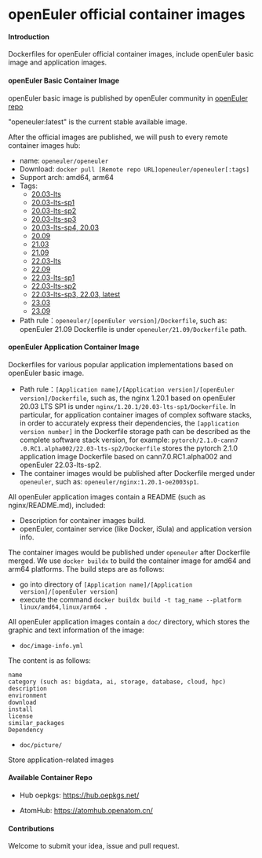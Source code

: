 # openEuler official container images

#### Introduction

Dockerfiles for openEuler official container images, include openEuler basic image and application images.


#### openEuler Basic Container Image

openEuler basic image is published by openEuler community in [openEuler repo](https://repo.openeuler.org)


"openeuler:latest" is the current stable available image.

After the official images are published, we will push to every remote container images hub:

- name: `openeuler/openeuler`
- Download: `docker pull [Remote repo URL]openeuler/openeuler[:tags]`
- Support arch: amd64, arm64
- Tags:
    - [20.03-lts](https://repo.openeuler.org/openEuler-20.03-LTS/docker_img/)
	- [20.03-lts-sp1](https://repo.openeuler.org/openEuler-20.03-LTS-SP1/docker_img/)
	- [20.03-lts-sp2](https://repo.openeuler.org/openEuler-20.03-LTS-SP2/docker_img/)
	- [20.03-lts-sp3](https://repo.openeuler.org/openEuler-20.03-LTS-SP3/docker_img/)
	- [20.03-lts-sp4, 20.03](https://repo.openeuler.org/openEuler-20.03-LTS-SP4/docker_img/)
	- [20.09](https://archives.openeuler.openatom.cn/openEuler-20.09/docker_img/)
	- [21.03](https://archives.openeuler.openatom.cn/openEuler-21.03/docker_img/)
	- [21.09](https://archives.openeuler.openatom.cn/openEuler-21.09/docker_img/)
	- [22.03-lts](https://repo.openeuler.org/openEuler-22.03-LTS/docker_img/)
	- [22.09](https://archives.openeuler.openatom.cn/openEuler-22.09/docker_img/)
	- [22.03-lts-sp1](https://repo.openeuler.org/openEuler-22.03-LTS-SP1/docker_img/)
	- [22.03-lts-sp2](https://repo.openeuler.org/openEuler-22.03-LTS-SP2/docker_img/)
	- [22.03-lts-sp3, 22.03, latest](https://repo.openeuler.org/openEuler-22.03-LTS-SP3/docker_img/)
	- [23.03](https://repo.openeuler.org/openEuler-23.03/docker_img/)
	- [23.09](https://repo.openeuler.org/openEuler-23.09/docker_img/)
- Path rule：`openeuler/[openEuler version]/Dockerfile`,
such as: openEuler 21.09 Dockerfile is under `openeuler/21.09/Dockerfile` path.

#### openEuler Application Container Image

Dockerfiles for various popular application implementations based on openEuler basic image.

- Path rule：`[Application name]/[Application version]/[openEuler version]/Dockerfile`,
such as, the nginx 1.20.1 based on openEuler 20.03 LTS SP1 is under `nginx/1.20.1/20.03-lts-sp1/Dockerfile`.
In particular, for application container images of complex software stacks, in order to accurately express their dependencies, the `[application version number]` in the Dockerfile storage path can be described as the complete software stack version, for example: `pytorch/2.1.0-cann7 .0.RC1.alpha002/22.03-lts-sp2/Dockerfile` stores the pytorch 2.1.0 application image Dockerfile based on cann7.0.RC1.alpha002 and openEuler 22.03-lts-sp2.
- The container images would be published after Dockerfile merged under `openeuler`,
such as: `openeuler/nginx:1.20.1-oe2003sp1`.

All openEuler application images contain a README (such as nginx/README.md), included:

- Description for container images build.
- openEuler, container service (like Docker, iSula) and application version info.

The container images would be published under `openeuler` after Dockerfile merged. We use `docker buildx` to build the container image for amd64 and arm64 platforms.
The build steps are as follows:
- go into directory of `[Application name]/[Application version]/[openEuler version]`
- execute the command `docker buildx build -t tag_name --platform linux/amd64,linux/arm64 .`

All openEuler application images contain a `doc/` directory, which stores the graphic and text information of the image:

- `doc/image-info.yml`

The content is as follows:

    name
    category (such as: bigdata, ai, storage, database, cloud, hpc)
    description
    environment
    download
    install
    license
    similar_packages
    Dependency

- `doc/picture/`

Store application-related images

#### Available Container Repo

- Hub oepkgs: https://hub.oepkgs.net/

- AtomHub: https://atomhub.openatom.cn/


#### Contributions

Welcome to submit your idea, issue and pull request.
